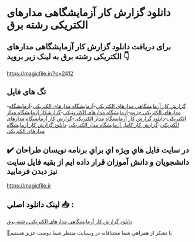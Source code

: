 # دانلود گزارش کار آزمایشگاهی مدارهای الکتریکی رشته برق

## برای دریافت دانلود گزارش کار آزمایشگاهی مدارهای الکتریکی رشته برق به لینک زیر بروید 👇

https://magicfile.ir/?p=2412

## تگ های فایل

-[گزارش کار آزمايشگاهي مدارهاي الکتريکي](https://magicfile.ir/product/%da%af%d8%b2%d8%a7%d8%b1%d8%b4-%da%a9%d8%a7%d8%b1-%d8%a2%d8%b2%d9%85%d8%a7%d9%8a%d8%b4%da%af%d8%a7%d9%87%d9%8a-%d9%85%d8%af%d8%a7%d8%b1%d9%87%d8%a7%d9%8a-%d8%a7%d9%84%da%a9%d8%aa%d8%b1%d9%8a%da%a9%d9%8a-%d8%b1%d8%b4%d8%aa%d9%87-%d8%a8%d8%b1%d9%82/)-[آزمایشگاه مدارهای الکتریکی](https://magicfile.ir/product/%da%af%d8%b2%d8%a7%d8%b1%d8%b4-%da%a9%d8%a7%d8%b1-%d8%a2%d8%b2%d9%85%d8%a7%d9%8a%d8%b4%da%af%d8%a7%d9%87%d9%8a-%d9%85%d8%af%d8%a7%d8%b1%d9%87%d8%a7%d9%8a-%d8%a7%d9%84%da%a9%d8%aa%d8%b1%d9%8a%da%a9%d9%8a-%d8%b1%d8%b4%d8%aa%d9%87-%d8%a8%d8%b1%d9%82/)-[آزمایشگاه مدارهای الکتریکی جزوه](https://magicfile.ir/product/%da%af%d8%b2%d8%a7%d8%b1%d8%b4-%da%a9%d8%a7%d8%b1-%d8%a2%d8%b2%d9%85%d8%a7%d9%8a%d8%b4%da%af%d8%a7%d9%87%d9%8a-%d9%85%d8%af%d8%a7%d8%b1%d9%87%d8%a7%d9%8a-%d8%a7%d9%84%da%a9%d8%aa%d8%b1%d9%8a%da%a9%d9%8a-%d8%b1%d8%b4%d8%aa%d9%87-%d8%a8%d8%b1%d9%82/)-[آزمایشگاه مدارهای الکترونیکی](https://magicfile.ir/product/%da%af%d8%b2%d8%a7%d8%b1%d8%b4-%da%a9%d8%a7%d8%b1-%d8%a2%d8%b2%d9%85%d8%a7%d9%8a%d8%b4%da%af%d8%a7%d9%87%d9%8a-%d9%85%d8%af%d8%a7%d8%b1%d9%87%d8%a7%d9%8a-%d8%a7%d9%84%da%a9%d8%aa%d8%b1%d9%8a%da%a9%d9%8a-%d8%b1%d8%b4%d8%aa%d9%87-%d8%a8%d8%b1%d9%82/)-[گزارشکار آزمایشگاه مدار الکتریکی](https://magicfile.ir/product/%da%af%d8%b2%d8%a7%d8%b1%d8%b4-%da%a9%d8%a7%d8%b1-%d8%a2%d8%b2%d9%85%d8%a7%d9%8a%d8%b4%da%af%d8%a7%d9%87%d9%8a-%d9%85%d8%af%d8%a7%d8%b1%d9%87%d8%a7%d9%8a-%d8%a7%d9%84%da%a9%d8%aa%d8%b1%d9%8a%da%a9%d9%8a-%d8%b1%d8%b4%d8%aa%d9%87-%d8%a8%d8%b1%d9%82/)-[دانلود گزارش کار آزمایشگاه مدار الکتریکی](https://magicfile.ir/product/%da%af%d8%b2%d8%a7%d8%b1%d8%b4-%da%a9%d8%a7%d8%b1-%d8%a2%d8%b2%d9%85%d8%a7%d9%8a%d8%b4%da%af%d8%a7%d9%87%d9%8a-%d9%85%d8%af%d8%a7%d8%b1%d9%87%d8%a7%d9%8a-%d8%a7%d9%84%da%a9%d8%aa%d8%b1%d9%8a%da%a9%d9%8a-%d8%b1%d8%b4%d8%aa%d9%87-%d8%a8%d8%b1%d9%82/)-[گزارش کار آزمایشگاه مدارهای الکتریکی](https://magicfile.ir/product/%da%af%d8%b2%d8%a7%d8%b1%d8%b4-%da%a9%d8%a7%d8%b1-%d8%a2%d8%b2%d9%85%d8%a7%d9%8a%d8%b4%da%af%d8%a7%d9%87%d9%8a-%d9%85%d8%af%d8%a7%d8%b1%d9%87%d8%a7%d9%8a-%d8%a7%d9%84%da%a9%d8%aa%d8%b1%d9%8a%da%a9%d9%8a-%d8%b1%d8%b4%d8%aa%d9%87-%d8%a8%d8%b1%d9%82/)-[گزارش کار کامل آزمایشگاه مدار الکتریکی](https://magicfile.ir/product/%da%af%d8%b2%d8%a7%d8%b1%d8%b4-%da%a9%d8%a7%d8%b1-%d8%a2%d8%b2%d9%85%d8%a7%d9%8a%d8%b4%da%af%d8%a7%d9%87%d9%8a-%d9%85%d8%af%d8%a7%d8%b1%d9%87%d8%a7%d9%8a-%d8%a7%d9%84%da%a9%d8%aa%d8%b1%d9%8a%da%a9%d9%8a-%d8%b1%d8%b4%d8%aa%d9%87-%d8%a8%d8%b1%d9%82/)-[دانلود گزارش کار آزمایشگاه مدارهای الکتریکی](https://magicfile.ir/product/%da%af%d8%b2%d8%a7%d8%b1%d8%b4-%da%a9%d8%a7%d8%b1-%d8%a2%d8%b2%d9%85%d8%a7%d9%8a%d8%b4%da%af%d8%a7%d9%87%d9%8a-%d9%85%d8%af%d8%a7%d8%b1%d9%87%d8%a7%d9%8a-%d8%a7%d9%84%da%a9%d8%aa%d8%b1%d9%8a%da%a9%d9%8a-%d8%b1%d8%b4%d8%aa%d9%87-%d8%a8%d8%b1%d9%82/)

## ✔️ در سايت فايل هاي ويژه اي براي برنامه نويسان طراحان دانشجويان و دانش آموزان قرار داده ايم از بقيه فايل سايت نيز ديدن فرماييد

https://magicfile.ir


## لينک دانلود اصلي 📥 :

[دانلود گزارش کار آزمایشگاهی مدارهای الکتریکی رشته برق](https://magicfile.ir/product/%da%af%d8%b2%d8%a7%d8%b1%d8%b4-%da%a9%d8%a7%d8%b1-%d8%a2%d8%b2%d9%85%d8%a7%d9%8a%d8%b4%da%af%d8%a7%d9%87%d9%8a-%d9%85%d8%af%d8%a7%d8%b1%d9%87%d8%a7%d9%8a-%d8%a7%d9%84%da%a9%d8%aa%d8%b1%d9%8a%da%a9%d9%8a-%d8%b1%d8%b4%d8%aa%d9%87-%d8%a8%d8%b1%d9%82/) 


🙏با تشکر از همراهي شما مشتاقانه در وبسایت منتظر شما دوست عزیز هستیم

